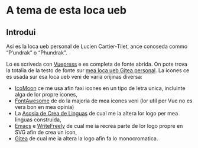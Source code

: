 # A tema de esta loca ueb

## Introdui
Asi es la loca ueb personal de Lucien Cartier-Tilet, ance conoseda
commo “P’undrak” o “Phundrak”.

Lo es scriveda con [Vuepress](https://v2.vuepress.vuejs.org/) e es
completa de fonte abrida. On pote trova la totalia de la testo de
fonte sur [mea loca ueb Gitea
personal](https://labs.phundrak.com/phundrak/phundrak.com). La icones
ce es usada sur esa loca ueb veni de varia orijinas diversa:
- [IcoMoon](https://icomoon.io) ce me usa afin faxi icones en un tipo
  de letra unica, incluinte alga de lor propre icones,
- [FontAwesome](https://fontawesome.com/) de do la majoria de mea
  icones veni (lor util per Vue no es vera bon en mea opinia)
- La <Icon name="conlang" /> [Asosia de Crea de
  Linguas](https://conlang.org/) <Icon name="conlang2"/> de cual me ia
  altera lor logo per mea linguas construida,
- <Icon name="emacs" />[Emacs](https://www.gnu.org/software/emacs/) e
  <Icon name="writefreely" /> [WriteFreely](https://writefreely.org/)
  de cual me ia recrea parte de lor logo propre en SVG afin de crea un
  icon,
- <Icon name="gitea" /> [Gitea](https://gitea.io) de cual me ia altera
  la logo afin fa lo monocromatica.
